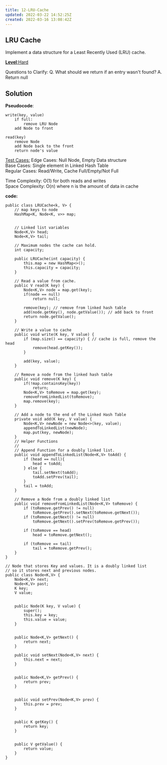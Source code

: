 ```yaml
---
title: 12-LRU-Cache
updated: 2022-03-22 14:52:25Z
created: 2022-03-16 13:08:42Z
---
```


## **LRU Cache**
Implement a data structure for a Least Recently Used (LRU) cache.

<ins>**Level**:Hard</ins>

Questions to Clarify:
Q. What should we return if an entry wasn't found?
A. Return null

## Solution

**Pseudocode**:
```
write(key, value)
    if full:
        remove LRU Node
    add Node to front

read(key)
    remove Node
    add Node back to the front
    return node's value
```
<ins>Test Cases:</ins>
Edge Cases: Null Node, Empty Data structure  
Base Cases: Single element in Linked Hash Table  
Regular Cases: Read/Write, Cache Full/Empty/Not Full  

Time Complexity: O(1) for both reads and writes  
Space Complexity: O(n) where n is the amount of data in cache  


**code:**
```
public class LRUCache<k, V> {
    // map keys to node
    HashMap<K, Node<K, v>> map;


    // Linked list variables
    Node<K,V> head;
    Node<K,V> tail;

    // Maximum nodes the cache can hold.
    int capacity;

    public LRUCache(int capacity) {
        this.map = new HashMap<>();
        this.capacity = capacity;
    }

    // Read a value from cache.
    public V read(K key) {
        Node<K,V> node = map.get(key);
        if(node == null)
            return null;

        remove(key); // remove from linked hash table
        add(node.getKey(), node.getValue()); // add back to front
        return node.getValue();
    }

    // Write a value to cache
    public void write(K key, V value) {
        if (map.size() == capacity) { // cache is full, remove the head
            remove(head.getKey());
        }

        add(key, value);
    }

    // Remove a node from the linked hash table
    public void remove(K key) {
        if(!map.containsKey(key))
            return;
        Node<K,V> toRemove = map.get(key);
        removeFromLinkedList(toRemove);
        map.remove(key);
    }

    // Add a node to the end of the Linked Hash Table
    private void add(K key, V value) {
        Node<K,V> newNode = new Node<>(key, value);
        appendToLinkedList(newNode);
        map.put(key, newNode);
    }
    // Helper Functions
    //
    // Append Function for a doubly linked list.
    public void appendToLinkedList(Node<K,V> toAdd) {
        if (head == null){
            head = toAdd;
        } else {
            tail.setNext(toAdd);
            toAdd.setPrev(tail);
        }
        tail = toAdd;
    }

    // Remove a Node from a doubly linked list
    public void removeFromLinkedList(Node<K,V> toRemove) {
        if (toRemove.getPrev() != null)
            toRemove.getPrev().setNext(toRemove.getNext());
        if (toRemove.getNext() != null)
            toRemove.getNext().setPrev(toRemove.getPrev());

        if (toRemove == head)
            head = toRemove.getNext();

        if (toRemove == tail)
            tail = toRemove.getPrev();
    }
}

// Node that stores Key and values. It is a doubly linked list
// so it stores next and previous nodes.
public class Node<K,V> {
    Node<K,V> next;
    Node<K,V> past;
    K key;
    V value;


    public Node(K key, V value) {
        super();
        this.key = key;
        this.value = value;
    }


    public Node<K,V> getNext() {
        return next;
    }

    public void setNext(Node<K,V> next) {
        this.next = next;
    }

    
    public Node<K,V> getPrev() {
        return prev;
    }


    public void setPrev(Node<K,V> prev) {
        this.prev = prev;
    }


    public K getKey() {
        return key;
    }


    public V getValue() {
        return value;
    }
}

